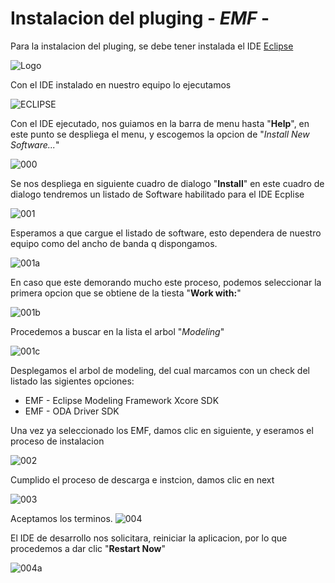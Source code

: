 # Instalacion del pluging - *EMF* -

Para la instalacion del pluging, se debe tener instalada el IDE [Eclipse](https://www.eclipse.org/downloads/)

![Logo](https://github.com/pdjarapa/howtoecplisemod/raw/main/img/eclipse-logo.jpg)

Con el IDE instalado en nuestro equipo lo ejecutamos

![ECLIPSE](https://github.com/pdjarapa/howtoecplisemod/raw/main/img/eclipse-installer-00.png)

Con el IDE ejecutado, nos guiamos en la barra de menu hasta "**Help**", en este punto se despliega el menu, y escogemos la opcion de "*Install New Software...*"

![000](https://github.com/pdjarapa/howtoecplisemod/raw/main/img/Captura000.PNG)

Se nos despliega en siguiente cuadro de dialogo "**Install**" en este cuadro de dialogo tendremos un listado de Software habilitado para el IDE Ecplise

![001](https://github.com/pdjarapa/howtoecplisemod/raw/main/img/Captura001.PNG)

Esperamos a que cargue el listado de software, esto dependera de nuestro equipo como del ancho de banda q dispongamos.

![001a](https://github.com/pdjarapa/howtoecplisemod/raw/main/img/Captura001A.PNG)

En caso que este demorando mucho este proceso, podemos seleccionar la primera opcion que se obtiene de la tiesta "**Work with:**"

![001b](https://github.com/pdjarapa/howtoecplisemod/raw/main/img/Captura001B.PNG)

Procedemos a buscar en la lista el arbol "*Modeling*"

![001c](https://github.com/pdjarapa/howtoecplisemod/raw/main/img/Captura001C.PNG)

Desplegamos el arbol de modeling, del cual marcamos con un check del listado las sigientes opciones:

+ EMF - Eclipse Modeling Framework Xcore SDK
+ EMF - ODA Driver SDK

Una vez ya seleccionado los EMF, damos clic en siguiente, y eseramos el proceso de instalacion

![002](https://github.com/pdjarapa/howtoecplisemod/raw/main/img/Captura002.PNG)

Cumplido el proceso de descarga e instcion, damos clic en next

![003](https://github.com/pdjarapa/howtoecplisemod/raw/main/img/Captura003.PNG)

Aceptamos los terminos.
![004](https://github.com/pdjarapa/howtoecplisemod/raw/main/img/Captura004.PNG)

El IDE de desarrollo nos solicitara, reiniciar la aplicacion, por lo que procedemos a dar clic "**Restart Now**"

![004a](https://github.com/pdjarapa/howtoecplisemod/raw/main/img/Captura004A.PNG)
